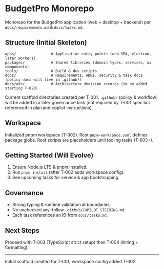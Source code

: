 # BudgetPro Monorepo

Monorepo for the BudgetPro application (web + desktop + backend) per `docs/requirements.md` & `docs/tasks.md`.

## Structure (Initial Skeleton)
```
apps/                # Application entry points (web SPA, electron, later workers)
packages/            # Shared libraries (domain types, services, ui components)
tools/               # Build & dev scripts
docs/                # Requirements, ADRs, security & task docs (policy docs will live in .github/)
docs/adr/            # Architecture decision records (to be added starting T-020)
```
Current scaffold directories created per T-001. `.github/` (policy & workflow) will be added in a later governance task (not required by T-001 spec but referenced in plan and copilot instructions).

## Workspace
Initialized pnpm workspace (T-002). Root `pnpm-workspace.yaml` defines package globs. Root scripts are placeholders until tooling tasks (T-003+).

## Getting Started (Will Evolve)
1. Ensure Node.js LTS & pnpm installed.
2. Run `pnpm install` (after T-002 adds workspace config).
3. See upcoming tasks for service & app bootstrapping.

## Governance
- Strong typing & runtime validation at boundaries.
- No unchecked `any`; follow `.github/COPILOT_STEERING.md`.
- Each task references an ID from `docs/tasks.md`.

## Next Steps
Proceed with T-003 (TypeScript strict setup) then T-004 (linting + formatting).

---
Initial scaffold created for T-001; workspace config added T-002.
